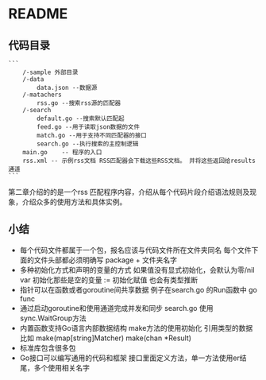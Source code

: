 # README

## 代码目录

    ```
        /-sample 外部目录
        /-data
            data.json --数据源
        /-matachers
            rss.go --搜索rss源的匹配器
        /-search
            default.go --搜索默认匹配起
            feed.go --用于读取json数据的文件
            match.go --用于支持不同匹配器的接口
            search.go --执行搜索的主控制逻辑
        main.go    -- 程序的入口
        rss.xml -- 示例rss文档 RSS匹配器会下载这些RSS文档。 并将这些返回给results通道
    ```

第二章介绍的的是一个rss 匹配程序内容，介绍从每个代码片段介绍语法规则及现象，介绍众多的使用方法和具体实例。


## 小结

- 每个代码文件都属于一个包，报名应该与代码文件所在文件夹同名
    每个文件下面的文件头部都必须明确写 package + 文件夹名字
- 多种初始化方式和声明的变量的方式 如果值没有显式初始化，会默认为零/nil
    var 初始化那些是空的变量
    := 初始化赋值 也会有类型推断
- 指针可以在函数或者goroutine间共享数据
    例子在search.go 的Run函数中 go func
- 通过启动goroutine和使用通道完成并发和同步
    search.go 使用sync.WaitGroup方法
- 内置函数支持Go语言内部数据结构
    make方法的使用初始化 引用类型的数据比如
    make(map[string]Matcher)
    make(chan *Result)
- 标准库包含很多包
- Go接口可以编写通用的代码和框架
    接口里面定义方法，单一方法使用er结尾，多个使用相关名字
